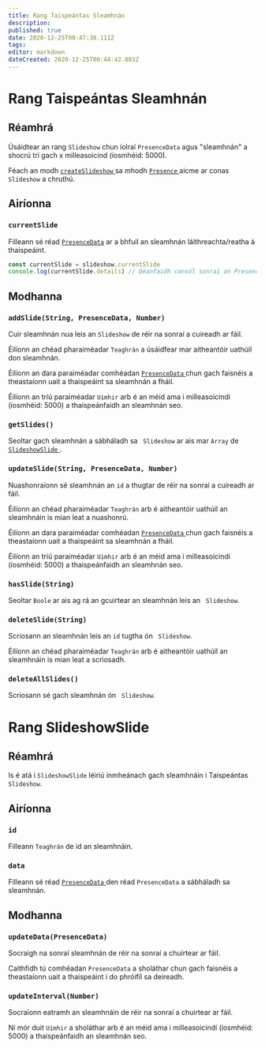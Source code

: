 ```yaml
---
title: Rang Taispeántas Sleamhnán
description:
published: true
date: 2020-12-25T00:47:38.111Z
tags:
editor: markdown
dateCreated: 2020-12-25T00:44:42.803Z
---
```


# Rang Taispeántas Sleamhnán

## Réamhrá

Úsáidtear an rang `Slideshow` chun iolraí ` PresenceData ` agus "sleamhnán" a shocrú trí gach x milleasoicind (íosmhéid: 5000).

Féach an modh [ ` createSlideshow ` ](/dev/presence/class#createslideshow) sa mhodh [ `Presence` ](/dev/presence/class) aicme ar conas ` Slideshow` a chruthú.

## Airíonna

### `currentSlide`

Filleann sé réad [ `PresenceData`](/dev/presence/class#presencedata-interface) ar a bhfuil an sleamhnán láithreachta/reatha á thaispeáint.

```typescript
const currentSlide = slideshow.currentSlide
console.log(currentSlide.details) // Déanfaidh consól sonraí an PresenceData a logáil
```

## Modhanna

### `addSlide(String, PresenceData, Number)`

Cuir sleamhnán nua leis an `Slideshow` de réir na sonraí a cuireadh ar fáil.

Éilíonn an chéad pharaiméadar ` Teaghrán ` a úsáidfear mar aitheantóir uathúil don sleamhnán.

Éilíonn an dara paraiméadar comhéadan [ ` PresenceData ` ](/dev/presence/class#presencedata-interface) chun gach faisnéis a theastaíonn uait a thaispeáint sa sleamhnán a fháil.

Éilíonn an tríú paraiméadar ` Uimhir ` arb é an méid ama i milleasoicindí (íosmhéid: 5000) a thaispeánfaidh an sleamhnán seo.

### `getSlides()`

Seoltar gach sleamhnán a sábháladh sa ` Slideshow` ar ais mar ` Array ` de [ ` SlideshowSlide ` ](#slideshowslide-class).

### `updateSlide(String, PresenceData, Number)`

Nuashonraíonn sé sleamhnán an ` id ` a thugtar de réir na sonraí a cuireadh ar fáil.

Éilíonn an chéad pharaiméadar ` Teaghrán ` arb é aitheantóir uathúil an sleamhnáin is mian leat a nuashonrú.

Éilíonn an dara paraiméadar comhéadan [ ` PresenceData ` ](/dev/presence/class#presencedata-interface) chun gach faisnéis a theastaíonn uait a thaispeáint sa sleamhnán a fháil.

Éilíonn an tríú paraiméadar ` Uimhir ` arb é an méid ama i milleasoicindí (íosmhéid: 5000) a thaispeánfaidh an sleamhnán seo.

### `hasSlide(String)`

Seoltar ` Boole ` ar ais ag rá an gcuirtear an sleamhnán leis an ` Slideshow`.

### `deleteSlide(String)`

Scriosann an sleamhnán leis an ` id ` tugtha ón ` Slideshow`.

Éilíonn an chéad pharaiméadar ` Teaghrán ` arb é aitheantóir uathúil an sleamhnáin is mian leat a scriosadh.

### `deleteAllSlides()`

Scriosann sé gach sleamhnán ón ` Slideshow`.

# Rang SlideshowSlide

## Réamhrá

Is é atá i ` SlideshowSlide ` léiriú inmheánach gach sleamhnáin i Taispeántas `Slideshow`.

## Airíonna

### `id`

Filleann ` Teaghrán ` de id an sleamhnáin.

### `data`

Filleann sé réad [ ` PresenceData ` ](/dev/presence/class#presencedata-interface) den réad ` PresenceData ` a sábháladh sa sleamhnán.

## Modhanna

### `updateData(PresenceData)`

Socraigh na sonraí sleamhnán de réir na sonraí a chuirtear ar fáil.

Caithfidh tú comhéadan ` PresenceData ` a sholáthar chun gach faisnéis a theastaíonn uait a thaispeáint i do phróifíl sa deireadh.

### `updateInterval(Number)`

Socraíonn eatramh an sleamhnáin de réir na sonraí a chuirtear ar fáil.

Ní mór duit ` Uimhir ` a sholáthar arb é an méid ama i milleasoicindí (íosmhéid: 5000) a thaispeánfaidh an sleamhnán seo.